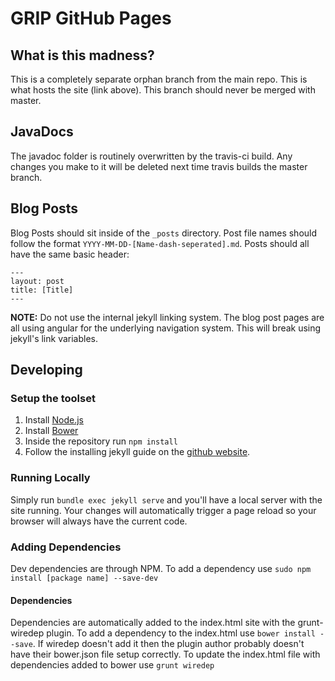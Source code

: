 # GRIP GitHub Pages

## What is this madness?
This is a completely separate orphan branch from the main repo.
This is what hosts the site (link above).
This branch should never be merged with master.

## JavaDocs
The javadoc folder is routinely overwritten by the travis-ci build.
Any changes you make to it will be deleted next time travis builds the master branch.

## Blog Posts
Blog Posts should sit inside of the `_posts` directory.
Post file names should follow the format `YYYY-MM-DD-[Name-dash-seperated].md`.
Posts should all have the same basic header:
```
---
layout: post
title: [Title]
---
```

<b>NOTE:</b> Do not use the internal jekyll linking system.
The blog post pages are all using angular for the underlying
navigation system. This will break using jekyll's link variables. 

## Developing

### Setup the toolset

 1. Install [Node.js](http://nodejs.org/)
 2. Install [Bower](http://bower.io/)
 3. Inside the repository run `npm install`
 4. Follow the installing jekyll guide on the [github website](https://help.github.com/articles/using-jekyll-with-pages/#installing-jekyll).

### Running Locally

Simply run `bundle exec jekyll serve` and you'll have a local server with the site running.
Your changes will automatically trigger a page reload so your browser will always have the current code.

### Adding Dependencies

Dev dependencies are through NPM. To add a dependency use `sudo npm install [package name] --save-dev`

#### Dependencies

Dependencies are automatically added to the index.html site with the grunt-wiredep plugin.
To add a dependency to the index.html use `bower install --save`. If wiredep doesn't add it
then the plugin author probably doesn't have their bower.json file setup correctly.
To update the index.html file with dependencies added to bower use `grunt wiredep`
